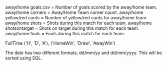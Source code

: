 away/home goals.csv             =   Number of goals scored by the away/home team.
away/home corners               =   Away/Home Team corner count.
away/home  yellow/red cards     =   Number of yellow/red cards for away/home team.
away/home shots                 =   Shots during this match for each team.
away/home shotsontarget         =   Shots on target during this match for each team.
away/home fouls                 =   Fouls during this match for each team.

FullTime  ('H', 'D', 'A'), ('HomeWin', 'Draw', 'AwayWin')

The date has two different formats, dd/mm/yy and dd/mm/yyyy. This will be sorted using SQL.
